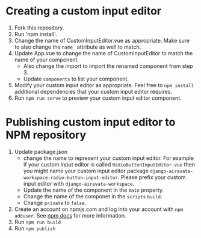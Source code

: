 
# Creating a custom input editor

1. Fork this repository.
2. Run 'npm install'.
3. Change the name of CustomInputEditor.vue as appropriate. Make sure to also
change the `name ` attribute as well to match.
4. Update App.vue to change the name of CustomInputEditor to match the name
of your component.
    * Also change the import to import the renamed component from step 3. 
    * Update `components` to list your component.
5. Modify your custom input editor as appropriate. Feel free to `npm install`
additional dependencies that your custom input editor requires.
6. Run `npm run serve` to preview your custom input editor component.

# Publishing custom input editor to NPM repository

1. Update package.json
   * change the name to represent your custom input editor. For example if your
     custom input editor is called `RadioButtonInputEditor.vue` then you might
     name your custom input editor package
     `django-airavata-workspace-radio-button-input-editor`. Please prefix your
     custom input editor with `django-airavata-workspace`.
   * Update the name of the component in the `main` property.
   * Change the name of the componet in the `scripts` `build`.
   * Change `private` to `false`.
2. Create an account on npmjs.com and log into your account with `npm
adduser`. See [npm
docs](https://docs.npmjs.com/getting-started/publishing-npm-packages) for
more information.
3. Run `npm run build`
4. Run `npm publish`
